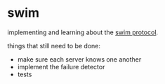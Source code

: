 # swim

implementing and learning about the [swim protocol](http://www.cs.cornell.edu/~asdas/research/dsn02-swim.pdf).

things that still need to be done:
- make sure each server knows one another
- implement the failure detector
- tests
